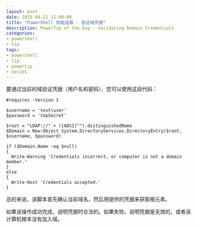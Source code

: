 ```yaml
---
layout: post
date: 2015-04-21 11:00:00
title: "PowerShell 技能连载 - 验证域凭据"
description: PowerTip of the Day - Validating Domain Credentials
categories:
- powershell
- tip
tags:
- powershell
- tip
- powertip
- series
---
```

要通过当前的域验证凭据（用户名和密码），您可以使用这段代码：

    #requires -Version 1

    $username = 'test\user'
    $password = 'topSecret'

    $root = "LDAP://" + ([ADSI]"").distinguishedName
    $Domain = New-Object System.DirectoryServices.DirectoryEntry($root, $username, $password)

    if ($Domain.Name -eq $null)
    {
      Write-Warning 'Credentials incorrect, or computer is not a domain member.'
    }
    else
    {
      Write-Host 'Credentials accepted.'
    }


总的来说，该脚本首先确认当前域名，然后用提供的凭据来获取根元素。

如果该操作成功完成，说明凭据时合法的。如果失败，说明凭据是无效的，或者该计算机根本没有加入域。

<!--本文国际来源：[Validating Domain Credentials](http://community.idera.com/powershell/powertips/b/tips/posts/validating-domain-credentials)-->
